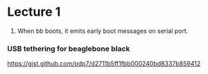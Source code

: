 # Lecture 1

1. When bb boots, it emits early boot messages on serial port.

### USB tethering for beaglebone black
https://gist.github.com/pdp7/d2711b5ff1fbb000240bd8337b859412
